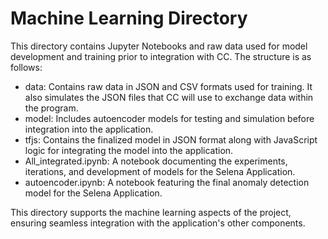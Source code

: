 # Machine Learning Directory
 This directory contains Jupyter Notebooks and raw data used for model development and training prior to integration with CC. The structure is as follows:

- data: Contains raw data in JSON and CSV formats used for training. It also simulates the JSON files that CC will use to exchange data within the program.
- model: Includes autoencoder models for testing and simulation before integration into the application.
- tfjs: Contains the finalized model in JSON format along with JavaScript logic for integrating the model into the application.
- All_integrated.ipynb: A notebook documenting the experiments, iterations, and development of models for the Selena Application.
- autoencoder.ipynb: A notebook featuring the final anomaly detection model for the Selena Application.

This directory supports the machine learning aspects of the project, ensuring seamless integration with the application's other components.
